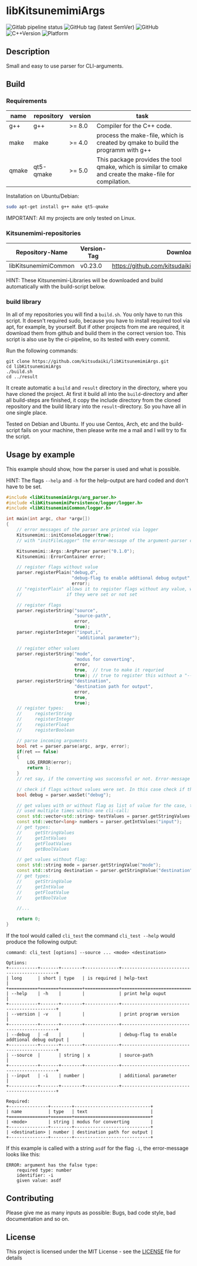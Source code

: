# libKitsunemimiArgs

![Gitlab pipeline status](https://img.shields.io/gitlab/pipeline/kitsudaiki/libKitsunemimiArgs?label=build%20and%20test&style=flat-square)
![GitHub tag (latest SemVer)](https://img.shields.io/github/v/tag/kitsudaiki/libKitsunemimiArgs?label=version&style=flat-square)
![GitHub](https://img.shields.io/github/license/kitsudaiki/libKitsunemimiArgs?style=flat-square)
![C++Version](https://img.shields.io/badge/c%2B%2B-17-blue?style=flat-square)
![Platform](https://img.shields.io/badge/platform-Linux--x64-lightgrey?style=flat-square)

## Description

Small and easy to use parser for CLI-arguments.

## Build

### Requirements

name | repository | version | task
--- | --- | --- | ---
g++ | g++ | >= 8.0 | Compiler for the C++ code.
make | make | >= 4.0 | process the make-file, which is created by qmake to build the programm with g++
qmake | qt5-qmake | >= 5.0 | This package provides the tool qmake, which is similar to cmake and create the make-file for compilation.

Installation on Ubuntu/Debian:

```bash
sudo apt-get install g++ make qt5-qmake
```

IMPORTANT: All my projects are only tested on Linux. 

### Kitsunemimi-repositories

Repository-Name | Version-Tag | Download-Path
--- | --- | ---
libKitsunemimiCommon | v0.23.0 |  https://github.com/kitsudaiki/libKitsunemimiCommon.git

HINT: These Kitsunemimi-Libraries will be downloaded and build automatically with the build-script below.

### build library

In all of my repositories you will find a `build.sh`. You only have to run this script. It doesn't required sudo, because you have to install required tool via apt, for example, by yourself. But if other projects from me are required, it download them from github and build them in the correct version too. This script is also use by the ci-pipeline, so its tested with every commit.


Run the following commands:

```
git clone https://github.com/kitsudaiki/libKitsunemimiArgs.git
cd libKitsunemimiArgs
./build.sh
cd ../result
```

It create automatic a `build` and `result` directory in the directory, where you have cloned the project. At first it build all into the `build`-directory and after all build-steps are finished, it copy the include directory from the cloned repository and the build library into the `result`-directory. So you have all in one single place.

Tested on Debian and Ubuntu. If you use Centos, Arch, etc and the build-script fails on your machine, then please write me a mail and I will try to fix the script.

## Usage by example

This example should show, how the parser is used and what is possible.

HINT: The flags `--help` and `-h` for the help-output are hard coded and don't have to be set.


```cpp
#include <libKitsunemimiArgs/arg_parser.h>
#include <libKitsunemimiPersistence/logger/logger.h>
#include <libKitsunemimiCommon/logger.h>

int main(int argc, char *argv[])
{
    // error messages of the parser are printed via logger
    Kitsunemimi::initConsoleLogger(true);
    // with "initFileLogger" the error-message of the argument-parser can also be written into a file

    Kitsunemimi::Args::ArgParser parser("0.1.0");
    Kitsunemimi::ErrorContainer error;

    // register flags without value
    parser.registerPlain("debug,d",
                         "debug-flag to enable addtional debug output",
                         error);
    // "registerPlain" allows it to register flags without any value, which says only true or flase
    //                 if they were set or not set

    // register flags
    parser.registerString("source",
                          "source-path",
                          error,
                          true);
    parser.registerInteger("input,i",
                           "additional parameter");

    // register other values
    parser.registerString("mode",
                          "modus for converting",
                          error,
                          true,  // true to make it requried
                          true); // true to register this without a "--"-flag
    parser.registerString("destination",
                          "destination path for output",
                          error,
                          true,
                          true);
    // register types:
    //     registerString
    //     registerInteger
    //     registerFloat
    //     registerBoolean

    // parse incoming arguments
    bool ret = parser.parse(argc, argv, error);
    if(ret == false) 
    {
        LOG_ERROR(error);
        return 1;
    }
    // ret say, if the converting was successful or not. Error-message are written in the logger

    // check if flags without values were set. In this case check if the debug-flag was set
    bool debug = parser.wasSet("debug");

    // get values with or without flag as list of value for the case, that a flag was
    // used multiple times within one cli-call:
    const std::vector<std::string> testValues = parser.getStringValues("source");
    const std::vector<long> numbers = parser.getIntValues("input");
    // get types:
    //     getStringValues
    //     getIntValues
    //     getFloatValues
    //     getBoolValues

    // get values without flag:
    const std::string mode = parser.getStringValue("mode");
    const std::string destination = parser.getStringValue("destination");
    // get types:
    //     getStringValue
    //     getIntValue
    //     getFloatValue
    //     getBoolValue

    //...

    return 0;
}

```

If the tool would called `cli_test` the command `cli_test --help` would produce the following output:

```
command: cli_test [options] --source ... <mode> <destination>

Options:
+-----------+-------+--------+-------------+---------------------------------------------+
| long      | short | type   | is required | help-text                                   |
+===========+=======+========+=============+=============================================+
| --help    | -h    |        |             | print help ouput                            |
+-----------+-------+--------+-------------+---------------------------------------------+
| --version | -v    |        |             | print program version                       |
+-----------+-------+--------+-------------+---------------------------------------------+
| --debug   | -d    |        |             | debug-flag to enable addtional debug output |
+-----------+-------+--------+-------------+---------------------------------------------+
| --source  |       | string | x           | source-path                                 |
+-----------+-------+--------+-------------+---------------------------------------------+
| --input   | -i    | number |             | additional parameter                        |
+-----------+-------+--------+-------------+---------------------------------------------+

Required:
+---------------+--------+-----------------------------+
| name          | type   | text                        |
+===============+========+=============================+
| <mode>        | string | modus for converting        |
+---------------+--------+-----------------------------+
| <destination> | number | destination path for output |
+---------------+--------+-----------------------------+
```

If this example is called with a string `asdf` for the flag `-i`, the error-message looks like this:

```
ERROR: argument has the false type: 
    required type: number
    identifier: -i
    given value: asdf
```

## Contributing

Please give me as many inputs as possible: Bugs, bad code style, bad documentation and so on.

## License

This project is licensed under the MIT License - see the [LICENSE](LICENSE) file for details
